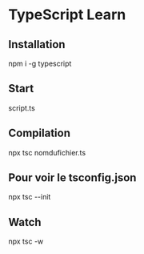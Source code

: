 # TypeScript Learn

## Installation
npm i -g typescript

## Start
script.ts
<script src="script.js"></script>

## Compilation
npx tsc nomdufichier.ts

## Pour voir le tsconfig.json
npx tsc --init

## Watch
npx tsc -w